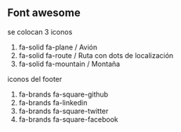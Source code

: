 ## Font awesome

se colocan 3 iconos 

1. fa-solid fa-plane / Avión
3. fa-solid fa-route / Ruta con dots de localización
2. fa-solid fa-mountain / Montaña

iconos del footer
1. fa-brands fa-square-github
2. fa-brands fa-linkedin
3. fa-brands fa-square-twitter
4. fa-brands fa-square-facebook